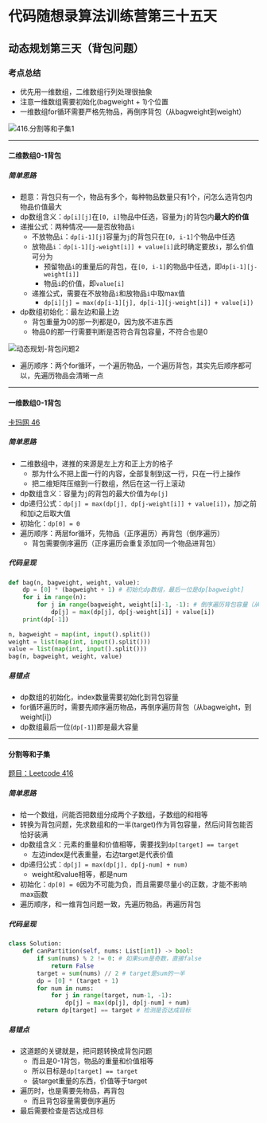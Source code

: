 # 代码随想录算法训练营第三十五天

## 动态规划第三天（背包问题）

### 考点总结

- 优先用一维数组，二维数组行列处理很抽象
- 注意一维数组需要初始化(bagweight + 1)个位置
- 一维数组for循环需要严格先物品，再倒序背包（从bagweight到weight）

![416.分割等和子集1](https://camo.githubusercontent.com/f1258a3bad42cfbcbdc4ae677edc56ceb3d17e009a7f3fd722a9dea6f15234de/68747470733a2f2f636f64652d7468696e6b696e672d313235333835353039332e66696c652e6d7971636c6f75642e636f6d2f706963732f32303231303131373137313330373430372e706e67)

---

#### 二维数组0-1背包

##### 简单思路

- 题意：背包只有一个，物品有多个，每种物品数量只有1个，问怎么选背包内物品价值最大
- dp数组含义：`dp[i][j]`在`[0, i]`物品中任选，容量为`j`的背包内**最大的价值**
- 递推公式：两种情况——是否放物品`i`
  - 不放物品`i`：`dp[i-1][j]`容量为`j`的背包只在`[0, i-1]`个物品中任选
  - 放物品`i`：`dp[i-1][j-weight[i]] + value[i]`此时确定要放`i`，那么价值可分为
    - 预留物品`i`的重量后的背包，在`[0, i-1]`的物品中任选，即`dp[i-1][j-weight[i]]`
    - 物品`i`的价值，即`value[i]`
  - 递推公式，需要在不放物品`i`和放物品`i`中取max值
    - `dp[i][j] = max(dp[i-1][j], dp[i-1][j-weight[i]] + value[i])`
- dp数组初始化：最左边和最上边
  - 背包重量为0的那一列都是0，因为放不进东西
  - 物品0的那一行需要判断是否符合背包容量，不符合也是0

![动态规划-背包问题2](https://camo.githubusercontent.com/75e71021dbb122296ed151c58005139cf2692a9be3569e13ef3170d4a9c441b2/68747470733a2f2f636f64652d7468696e6b696e672d313235333835353039332e66696c652e6d7971636c6f75642e636f6d2f706963732f323032313031313031303330343139322e706e67)

- 遍历顺序：两个for循环，一个遍历物品，一个遍历背包，其实先后顺序都可以，先遍历物品会清晰一点



---

#### 一维数组0-1背包

[卡玛网 46](https://kamacoder.com/problempage.php?pid=1046)

##### 简单思路

- 二维数组中，递推的来源是左上方和正上方的格子
  - 那为什么不把上面一行的内容，全部复制到这一行，只在一行上操作
  - 把二维矩阵压缩到一行数组，然后在这一行上滚动
- dp数组含义：容量为`j`的背包的最大价值为`dp[j]`
- dp递归公式：`dp[j] = max(dp[j], dp[j-weight[i]] + value[i])`，加i之前和加i之后取大值
- 初始化：`dp[0] = 0`
- 遍历顺序：两层for循环，先物品（正序遍历）再背包（倒序遍历）
  - 背包需要倒序遍历（正序遍历会重复添加同一个物品进背包）

##### 代码呈现

```python
def bag(n, bagweight, weight, value):
    dp = [0] * (bagweight + 1) # 初始化dp数组，最后一位是dp[bagweight]
    for i in range(n):
        for j in range(bagweight, weight[i]-1, -1): # 倒序遍历背包容量（从bagweight到weight[i]）
            dp[j] = max(dp[j], dp[j-weight[i]] + value[i])
    print(dp[-1])
    
n, bagweight = map(int, input().split())
weight = list(map(int, input().split()))
value = list(map(int, input().split()))
bag(n, bagweight, weight, value)
```

##### 易错点

- dp数组的初始化，index数量需要初始化到背包容量
- for循环遍历时，需要先顺序遍历物品，再倒序遍历背包（从bagweight，到weight[i]）
- dp数组最后一位(`dp[-1]`)即是最大容量

---

#### 分割等和子集

[题目：Leetcode 416](https://leetcode.com/problems/partition-equal-subset-sum)

##### 简单思路

- 给一个数组，问能否把数组分成两个子数组，子数组的和相等
- 转换为背包问题，先求数组和的一半(target)作为背包容量，然后问背包能否恰好装满
- dp数组含义：元素的重量和价值相等，需要找到`dp[target] == target`
  - 左边index是代表重量，右边target是代表价值
- dp递归公式：`dp[j] = max(dp[j], dp[j-num] + num)`
  - weight和value相等，都是num
- 初始化：`dp[0] = 0`因为不可能为负，而且需要尽量小的正数，才能不影响max函数
- 遍历顺序，和一维背包问题一致，先遍历物品，再遍历背包

##### 代码呈现

```python
class Solution:
    def canPartition(self, nums: List[int]) -> bool:
        if sum(nums) % 2 != 0: # 如果sum是奇数，直接false
            return False
        target = sum(nums) // 2 # target是sum的一半
        dp = [0] * (target + 1)
        for num in nums:
            for j in range(target, num-1, -1):
                dp[j] = max(dp[j], dp[j-num] + num)
        return dp[target] == target # 检测是否达成目标
```

##### 易错点

- 这道题的关键就是，把问题转换成背包问题
  - 而且是0-1背包，物品的重量和价值相等
  - 所以目标是`dp[target] == target`
  - 装target重量的东西，价值等于target
- 遍历时，也是需要先物品，再背包
  - 而且背包容量需要倒序遍历
- 最后需要检查是否达成目标
